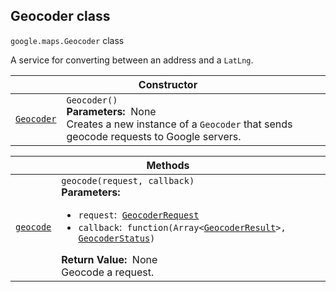 
<devsite-heading><h2 id="Geocoder" is-upgraded="">Geocoder class</h2></devsite-heading>
<p>
<code translate="no" dir="ltr"><span itemprop="path">google.maps</span>.<span itemprop="name">Geocoder</span></code>
class
</p>
<p>A service for converting between an address and a <code translate="no" dir="ltr">LatLng</code>.</p>
<div class="devsite-table-wrapper"><table class="constructors responsive" summary="class Geocoder - Constructor">
<thead>
<tr><th colspan="2" id="Geocoder.constructor">Constructor</th>
</tr></thead>
<tbody>
<tr>
<td><code translate="no" dir="ltr"><a class="secret-link" href="#Geocoder.constructor"><span>Geocoder</span></a></code></td>
<td><div><code translate="no" dir="ltr">Geocoder()</code></div>
<div class="desc"><strong>Parameters:</strong>&nbsp; None</div>
<div class="desc">Creates a new instance of a <code translate="no" dir="ltr">Geocoder</code> that sends geocode requests to Google servers.</div></td>
</tr>
</tbody>
</table></div>
<div class="devsite-table-wrapper"><table class="methods responsive" summary="class Geocoder - Methods">
<thead>
<tr><th colspan="2">Methods</th>
</tr></thead>
<tbody>
<tr id="Geocoder.geocode">
<td itemprop="property"><code translate="no" dir="ltr"><a class="secret-link" href="#Geocoder.geocode"><span>geocode</span></a></code></td>
<td><div><code translate="no" dir="ltr">geocode(request, callback)</code></div>
<div class="desc"><strong>Parameters:</strong>&nbsp; <ul>
<li><code translate="no" dir="ltr">request</code>:&nbsp; <code translate="no" dir="ltr"><a href="GeocoderRequest.md">GeocoderRequest</a></code></li>
<li><code translate="no" dir="ltr">callback</code>:&nbsp; <code translate="no" dir="ltr">function(Array&lt;<a href="GeocoderResult.md">GeocoderResult</a>&gt;, <a href="GeocoderStatus.md">GeocoderStatus</a>)</code></li>
</ul></div>
<div class="desc"><strong>Return Value:</strong>&nbsp; None</div>
<div class="desc">Geocode a request.</div></td>
</tr>
</tbody>
</table></div>
<script src="replace_links.js"></script>
